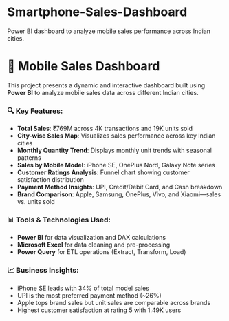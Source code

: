 # Smartphone-Sales-Dashboard
Power BI dashboard to analyze mobile sales performance across Indian cities.

# 📱 Mobile Sales Dashboard

This project presents a dynamic and interactive dashboard built using **Power BI** to analyze mobile sales data across different Indian cities.

### 🔍 Key Features:
- **Total Sales**: ₹769M across 4K transactions and 19K units sold
- **City-wise Sales Map**: Visualizes sales performance across key Indian cities
- **Monthly Quantity Trend**: Displays monthly unit trends with seasonal patterns
- **Sales by Mobile Model**: iPhone SE, OnePlus Nord, Galaxy Note series
- **Customer Ratings Analysis**: Funnel chart showing customer satisfaction distribution
- **Payment Method Insights**: UPI, Credit/Debit Card, and Cash breakdown
- **Brand Comparison**: Apple, Samsung, OnePlus, Vivo, and Xiaomi—sales vs. units sold

### 📊 Tools & Technologies Used:
- **Power BI** for data visualization and DAX calculations
- **Microsoft Excel** for data cleaning and pre-processing
- **Power Query** for ETL operations (Extract, Transform, Load)

### 📈 Business Insights:
- iPhone SE leads with 34% of total model sales
- UPI is the most preferred payment method (~26%)
- Apple tops brand sales but unit sales are comparable across brands
- Highest customer satisfaction at rating 5 with 1.49K users


